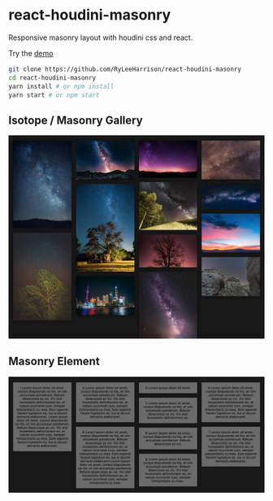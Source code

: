# react-houdini-masonry
Responsive masonry layout with houdini css and react.

Try the [demo](https://ryleeharrison.github.io/auto-es5-to-es7-editor/)

```sh
git clone https://github.com/RyLeeHarrison/react-houdini-masonry
cd react-houdini-masonry
yarn install # or npm install
yarn start # or npm start
```

## Isotope / Masonry Gallery
![images](/images.jpg?raw=true)
## Masonry Element
![text](/text.jpg?raw=true)
